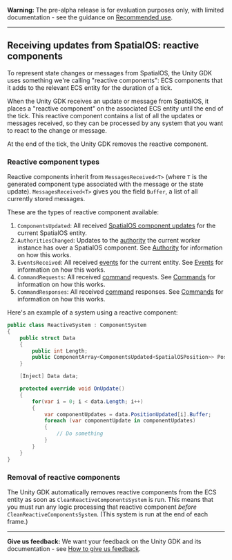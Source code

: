 **Warning:** The pre-alpha release is for evaluation purposes only, with limited documentation - see the guidance on [Recommended use](../../README.md#recommended-use).

-----


## Receiving updates from SpatialOS: reactive components

To represent state changes or messages from SpatialOS, the Unity GDK uses something we're calling "reactive components": ECS components that it adds to the relevant ECS entity for the duration of a tick.

When the Unity GDK receives an update or message from SpatialOS, it places a "reactive component" on the associated ECS entity until the end of the tick. This reactive component contains a list of all the updates or messages received, so they can be processed by any system that you want to react to the change or message.

At the end of the tick, the Unity GDK removes the reactive component. 

### Reactive component types

Reactive components inherit from `MessagesReceived<T>` (where `T` is the generated component type associated with the message or the state update). `MessagesReceived<T>` gives you the field `Buffer`, a list of all currently stored messages.

These are the types of reactive component available:

1. `ComponentsUpdated`:  All received [SpatialOS component updates](https://docs.improbable.io/reference/13.0/shared/design/operations#component-related-operations) for the current SpatialOS entity.
2. `AuthoritiesChanged`: Updates to the [authority](https://docs.improbable.io/reference/13.0/shared/design/understanding-access#understanding-read-and-write-access-authority) the current worker instance has over a SpatialOS component. See [Authority](authority.md) for information on how this works.
3. `EventsReceived`: All received [events](https://docs.improbable.io/reference/13.0/shared/design/object-interaction#events) for the current entity. See [Events](events.md) for information on how this works.
4. `CommandRequests`: All received [command](https://docs.improbable.io/reference/13.0/shared/design/commands) requests. See [Commands](commands.md) for information on how this works.
5. `CommandResponses`: All received [command](https://docs.improbable.io/reference/13.0/shared/design/commands) responses. See [Commands](commands.md) for information on how this works.

Here's an example of a system using a reactive component:

```csharp
public class ReactiveSystem : ComponentSystem
{
    public struct Data
    {
        public int Length;
        public ComponentArray<ComponentsUpdated<SpatialOSPosition>> PositionUpdated;
    }

    [Inject] Data data;

    protected override void OnUpdate()
    {
        for(var i = 0; i < data.Length; i++)
        {
            var componentUpdates = data.PositionUpdated[i].Buffer;
            foreach (var componentUpdate in componentUpdates) 
            {
                // Do something
            }            
        }
    }
}
```

### Removal of reactive components

The Unity GDK automatically removes reactive components from the ECS entity as soon as `CleanReactiveComponentsSystem` is run. This means that you must run any logic processing that reactive component _before_ `CleanReactiveComponentsSystem`. (This system is run at the end of each frame.)


----
**Give us feedback:** We want your feedback on the Unity GDK and its documentation  - see [How to give us feedback](../../README.md#give-us-feedback).